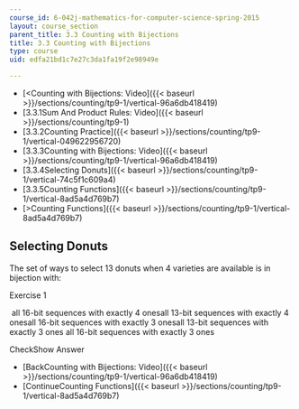 ```yaml
---
course_id: 6-042j-mathematics-for-computer-science-spring-2015
layout: course_section
parent_title: 3.3 Counting with Bijections
title: 3.3 Counting with Bijections
type: course
uid: edfa21bd1c7e27c3da1fa19f2e98949e

---
```


*   [<Counting with Bijections: Video]({{< baseurl >}}/sections/counting/tp9-1/vertical-96a6db418419)
*   [3.3.1Sum And Product Rules: Video]({{< baseurl >}}/sections/counting/tp9-1)
*   [3.3.2Counting Practice]({{< baseurl >}}/sections/counting/tp9-1/vertical-049622956720)
*   [3.3.3Counting with Bijections: Video]({{< baseurl >}}/sections/counting/tp9-1/vertical-96a6db418419)
*   [3.3.4Selecting Donuts]({{< baseurl >}}/sections/counting/tp9-1/vertical-74c5f1c609a4)
*   [3.3.5Counting Functions]({{< baseurl >}}/sections/counting/tp9-1/vertical-8ad5a4d769b7)
*   [\>Counting Functions]({{< baseurl >}}/sections/counting/tp9-1/vertical-8ad5a4d769b7)

Selecting Donuts
----------------

  

The set of ways to select 13 donuts when 4 varieties are available is in bijection with:

Exercise 1

&nbsp;all 16-bit sequences with exactly 4 onesall 13-bit sequences with exactly 4 onesall 16-bit sequences with exactly 3 onesall 13-bit sequences with exactly 3 ones all 16-bit sequences with exactly 3 ones&nbsp;

CheckShow Answer

*   [BackCounting with Bijections: Video]({{< baseurl >}}/sections/counting/tp9-1/vertical-96a6db418419)
*   [ContinueCounting Functions]({{< baseurl >}}/sections/counting/tp9-1/vertical-8ad5a4d769b7)